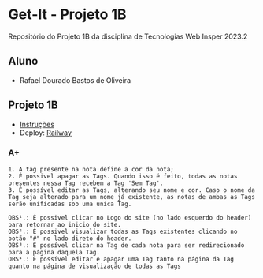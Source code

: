 # Get-It - Projeto 1B
Repositório do Projeto 1B da disciplina de Tecnologias Web Insper 2023.2

## Aluno
- Rafael Dourado Bastos de Oliveira

## Projeto 1B
- [Instruções](https://barbaratieko.github.io/tecweb.2023.2/projetos/projeto1/projeto1b/)
- Deploy: [Railway](https://web-production-3849a.up.railway.app)
### A+
    1. A tag presente na nota define a cor da nota;
    2. É possivel apagar as Tags. Quando isso é feito, todas as notas presentes nessa Tag recebem a Tag 'Sem Tag'.
    3. É possível editar as Tags, alterando seu nome e cor. Caso o nome da Tag seja alterado para um nome já existente, as notas de ambas as Tags serão unificadas sob uma unica Tag.
    
    OBS¹.: É possivel clicar no Logo do site (no lado esquerdo do header) para retornar ao inicio do site.
    OBS².: É possivel visualizar todas as Tags existentes clicando no botão "#" no lado direto do header.
    OBS³.: É possível clicar na Tag de cada nota para ser redirecionado para a página daquela Tag.
    OBS⁴.: É possível editar e apagar uma Tag tanto na página da Tag quanto na página de visualização de todas as Tags
    
